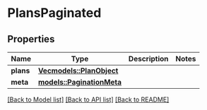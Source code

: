 # PlansPaginated

## Properties

Name | Type | Description | Notes
------------ | ------------- | ------------- | -------------
**plans** | [**Vec<models::PlanObject>**](PlanObject.md) |  | 
**meta** | [**models::PaginationMeta**](PaginationMeta.md) |  | 

[[Back to Model list]](../README.md#documentation-for-models) [[Back to API list]](../README.md#documentation-for-api-endpoints) [[Back to README]](../README.md)


